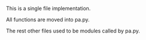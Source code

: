 This is a single file implementation.

All functions are moved into pa.py.

The rest other files used to be modules called by pa.py.

